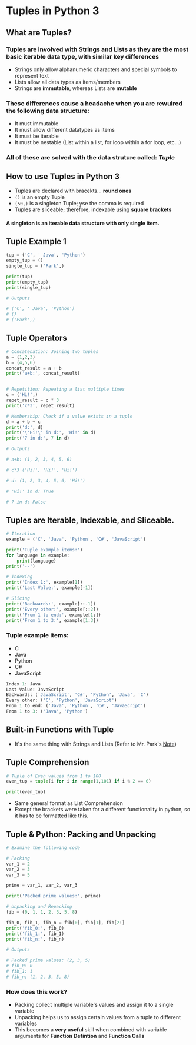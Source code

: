 # Tuples in Python 3 

## What are Tuples? 
### Tuples are involved with Strings and Lists as they are the most basic iterable data type, with similar key differences 
  * Strings only allow alphanumeric characters and special symbols to represent text
  * Lists allow all data types as items/members
  * Strings are **immutable**, whereas Lists are **mutable**
  
### These differences cause a headache when you are rewuired the following data structure: 
  * It must immutable
  * It must allow different datatypes as items
  * It must be iterable
  * It must be nestable (List within a list, for loop within a for loop, etc...) 

### All of these are solved with the data struture called: ___Tuple___

## How to use Tuples in Python 3 
  * Tuples are declared with bracekts... **round ones**
  * ```()``` is an empty Tuple
  * ```(50,)``` is a singleton Tuple; yse the comma is required
  * Tuples are sliceable; therefore, indexable using **square brackets**
#### A singleton is an iterable data structure with only single item. 

## Tuple Example 1 
```python
tup = ('C', ' Java', 'Python')
empty_tup = ()
single_tup = ('Park',)

print(tup)
print(empty_tup)
print(single_tup)

# Outputs

# ('C', ' Java', 'Python')
# ()
# ('Park',)
```

## Tuple Operators
```python
# Concatenation: Joining two tuples
a = (1,2,3)
b = (4,5,6)
concat_result = a + b
print('a+b:', concat_result)


# Repetition: Repeating a list multiple times
c = ('Hi!',)
repet_result = c * 3
print('c*3', repet_result)

# Membership: Check if a value exists in a tuple
d = a + b + c
print('d:', d)
print('\'Hi!\' in d:', 'Hi!' in d)
print('7 in d:', 7 in d)

# Outputs 

# a+b: (1, 2, 3, 4, 5, 6)

# c*3 ('Hi!', 'Hi!', 'Hi!')

# d: (1, 2, 3, 4, 5, 6, 'Hi!')

# 'Hi!' in d: True

# 7 in d: False
```

## Tuples are Iterable, Indexable, and Sliceable. 
```python
# Iteration
example = ('C', 'Java', 'Python', 'C#', 'JavaScript')

print('Tuple example items:')
for language in example:
    print(language)
print('--')

# Indexing
print('Index 1:', example[1])
print('Last Value:', example[-1])

# Slicing
print('Backwards:', example[::-1])
print('Every other:', example[::2])
print('From 1 to end:', example[1:])
print('From 1 to 3:', example[1:3])
```
### Tuple example items: 
  * C
  * Java
  * Python
  * C#
  * JavaScript
```python
Index 1: Java
Last Value: JavaScript
Backwards: ('JavaScript', 'C#', 'Python', 'Java', 'C')
Every other: ('C', 'Python', 'JavaScript')
From 1 to end: ('Java', 'Python', 'C#', 'JavaScript')
From 1 to 3: ('Java', 'Python')
```
## Built-in Functions with Tuple
  * It's the same thing with Strings and Lists (Refer to Mr. Park's [Note](https://mrparkonline.github.io/courses/datastruct/tuples/))

## Tuple Comprehension
```python
# Tuple of Even values from 1 to 100
even_tup = tuple(i for i in range(1,101) if i % 2 == 0)

print(even_tup)
```
  * Same general format as List Comprehension
  * Except the brackets were taken for a different functionality in python, so it has to be formatted like this. 

## Tuple & Python: Packing and Unpacking
```python
# Examine the following code

# Packing
var_1 = 2
var_2 = 3
var_3 = 5

prime = var_1, var_2, var_3

print('Packed prime values:', prime)

# Unpacking and Repacking
fib = (0, 1, 1, 2, 3, 5, 8)

fib_0, fib_1, fib_n = fib[0], fib[1], fib[2:]
print('fib_0:', fib_0)
print('fib_1:', fib_1)
print('fib_n:', fib_n)

# Outputs

# Packed prime values: (2, 3, 5)
# fib_0: 0
# fib_1: 1
# fib_n: (1, 2, 3, 5, 8)
```
### How does this work?
  * Packing collect multiple variable's values and assign it to a single variable
  * Unpacking helps us to assign certain values from a tuple to different variables 
  * This becomes a **very useful** skill when combined with variable arguments for **Function Defintion** and **Function Calls**

